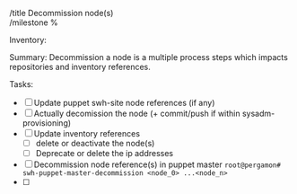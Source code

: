 /title Decommission node(s) \
/milestone %<milestone>

Inventory: <link to the inventory page>

Summary:
Decommission a node is a multiple process steps which impacts repositories and inventory
references.

Tasks:
- [ ] Update puppet swh-site node references (if any)
- [ ] Actually decomission the node (+ commit/push if within sysadm-provisioning)
- [ ] Update inventory references
  - [ ] delete or deactivate the node(s)
  - [ ] Deprecate or delete the ip addresses
- [ ] Decommission node reference(s) in puppet master `root@pergamon# swh-puppet-master-decommission <node_0> ...<node_n>`
- [ ] <other actions if needed>
